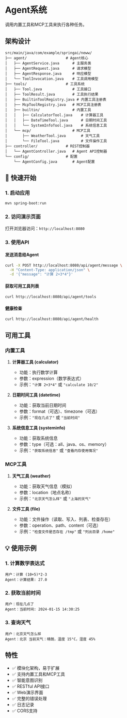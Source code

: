 # Agent系统

调用内置工具和MCP工具来执行各种任务。

##  架构设计

```
src/main/java/com/example/springai/neww/
├── agent/                  # Agent核心
│   ├── AgentService.java      # 主服务类
│   ├── AgentRequest.java      # 请求模型
│   ├── AgentResponse.java     # 响应模型
│   └── ToolInvocation.java    # 工具调用模型
├── tools/                  # 工具系统
│   ├── Tool.java              # 工具接口
│   ├── ToolResult.java        # 工具执行结果
│   ├── BuiltinToolRegistry.java # 内置工具注册表
│   ├── McpToolRegistry.java   # MCP工具注册表
│   ├── builtin/               # 内置工具
│   │   ├── CalculatorTool.java    # 计算器工具
│   │   ├── DateTimeTool.java      # 日期时间工具
│   │   └── SystemInfoTool.java    # 系统信息工具
│   └── mcp/                   # MCP工具
│       ├── WeatherTool.java       # 天气工具
│       └── FileTool.java          # 文件操作工具
├── controller/             # REST控制器
│   └── AgentController.java   # Agent API控制器
└── config/                 # 配置
    └── AgentConfig.java       # Agent配置
```

## 🚀 快速开始

### 1. 启动应用

```bash
mvn spring-boot:run
```

### 2. 访问演示页面

打开浏览器访问：`http://localhost:8080`

### 3. 使用API

#### 发送消息给Agent
```bash
curl -X POST http://localhost:8080/api/agent/message \
  -H "Content-Type: application/json" \
  -d '{"message": "计算 2+3*4"}'
```

#### 获取可用工具列表
```bash
curl http://localhost:8080/api/agent/tools
```

#### 健康检查
```bash
curl http://localhost:8080/api/agent/health
```

## 可用工具

### 内置工具

1. **计算器工具 (calculator)**
   - 功能：执行数学计算
   - 参数：expression（数学表达式）
   - 示例：`"计算 2+3*4"` 或 `"calculate 10/2"`

2. **日期时间工具 (datetime)**
   - 功能：获取当前日期时间
   - 参数：format（可选）、timezone（可选）
   - 示例：`"现在几点了"` 或 `"当前时间"`

3. **系统信息工具 (systeminfo)**
   - 功能：获取系统信息
   - 参数：type（可选：all、java、os、memory）
   - 示例：`"获取系统信息"` 或 `"查看内存使用情况"`

### MCP工具

1. **天气工具 (weather)**
   - 功能：获取天气信息（模拟）
   - 参数：location（地点名称）
   - 示例：`"北京天气怎么样"` 或 `"上海的天气"`

2. **文件工具 (file)**
   - 功能：文件操作（读取、写入、列表、检查存在）
   - 参数：operation、path、content（可选）
   - 示例：`"检查文件是否存在 /tmp"` 或 `"列出目录 /home"`

## 💡 使用示例

### 1. 计算数学表达式
```
用户：计算 (10+5)*2-3
Agent：计算结果: 27.0
```

### 2. 获取当前时间
```
用户：现在几点了
Agent：当前时间: 2024-01-15 14:30:25
```

### 3. 查询天气
```
用户：北京天气怎么样
Agent：北京 当前天气：晴朗，温度 15°C，湿度 45%
```

## 特性

- ✅ 模块化架构，易于扩展
- ✅ 支持内置工具和MCP工具
- ✅ 智能意图识别
- ✅ RESTful API接口
- ✅ Web演示界面
- ✅ 完整的错误处理
- ✅ 日志记录
- ✅ CORS支持 
